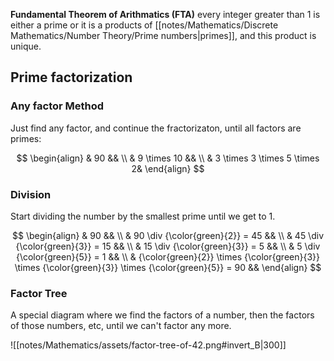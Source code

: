 **Fundamental Theorem of Arithmatics (FTA)** every integer greater than $1$ is either a prime or it is a products of [[notes/Mathematics/Discrete Mathematics/Number Theory/Prime numbers|primes]], and this product is unique.


## Prime factorization

### Any factor Method

Just find any factor, and continue the fractorizaton, until all factors are primes:

$$
\begin{align}
& 90 && \\
& 9 \times 10 && \\
& 3 \times 3 \times 5 \times 2&
\end{align}
$$

### Division

Start dividing the number by the smallest prime until we get to $1$.

$$
\begin{align}
& 90 && \\
& 90 \div {\color{green}{2}} = 45 && \\
& 45 \div {\color{green}{3}} = 15 && \\
& 15 \div {\color{green}{3}} = 5 && \\
& 5 \div {\color{green}{5}} = 1 && \\
& {\color{green}{2}} \times {\color{green}{3}} \times {\color{green}{3}} \times {\color{green}{5}} = 90 &&
\end{align}
$$

### Factor Tree

A special diagram where we find the factors of a number, then the factors of those numbers, etc, until we can't factor any more.

![[notes/Mathematics/assets/factor-tree-of-42.png#invert_B|300]]
